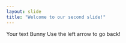 ```yaml
---
layout: slide
title: "Welcome to our second slide!"
---
```

Your text Bunny
Use the left arrow to go back!
